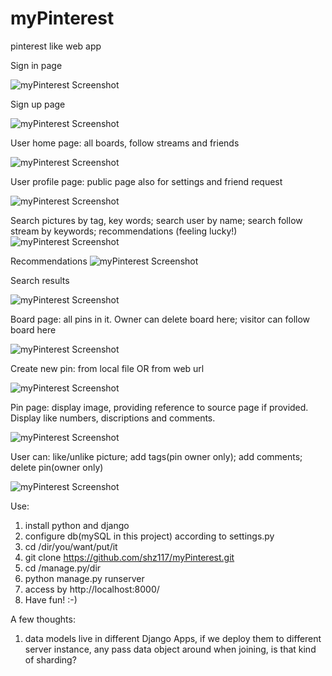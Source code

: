 myPinterest
===========

pinterest like web app

Sign in page

![myPinterest Screenshot](https://raw.github.com/shz117/myPinterest/master/login.png)

Sign up page

![myPinterest Screenshot](https://raw.github.com/shz117/myPinterest/master/signup.png)

User home page: all boards, follow streams and friends

![myPinterest Screenshot](https://raw.github.com/shz117/myPinterest/master/userpage.png)

User profile page: public page also for settings and friend request

![myPinterest Screenshot](https://raw.github.com/shz117/myPinterest/master/userprofile.png)

Search pictures by tag, key words; search user by name; search follow stream by keywords; recommendations (feeling lucky!)
![myPinterest Screenshot](https://raw.github.com/shz117/myPinterest/master/search.png)

Recommendations
![myPinterest Screenshot](https://raw.github.com/shz117/myPinterest/master/recommend.png)

Search results

![myPinterest Screenshot](https://raw.github.com/shz117/myPinterest/master/searchresult.png)

Board page: all pins in it. Owner can delete board here; visitor can follow board here

![myPinterest Screenshot](https://raw.github.com/shz117/myPinterest/master/boardpage.png)

Create new pin: from local file OR from web url

![myPinterest Screenshot](https://raw.github.com/shz117/myPinterest/master/newpin.png)

Pin page: display image, providing reference to source page if provided. Display like numbers, discriptions and comments.

![myPinterest Screenshot](https://raw.github.com/shz117/myPinterest/master/pinpage_picture_tags_description_likes.png)

User can: like/unlike picture; add tags(pin owner only); add comments; delete pin(owner only)

![myPinterest Screenshot](https://raw.github.com/shz117/myPinterest/master/pinpage_comments.png)

Use:

1. install python and django
2. configure db(mySQL in this project) according to settings.py 
3. cd /dir/you/want/put/it 
4. git clone https://github.com/shz117/myPinterest.git
5. cd /manage.py/dir
6. python manage.py runserver
7. access by http://localhost:8000/
8. Have fun! :-)

A few thoughts:
1. data models live in different Django Apps, if we deploy them to different server instance, any pass data object around when joining, is that kind of sharding?

